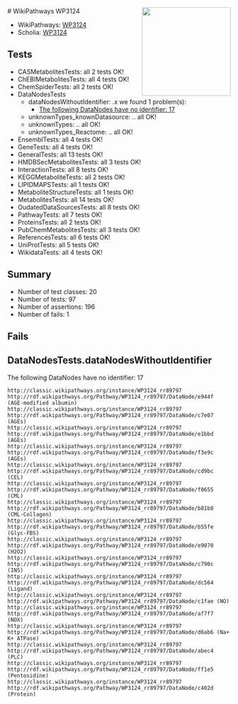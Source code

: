 <img style="float: right; width: 200px" src="https://upload.wikimedia.org/wikipedia/commons/thumb/8/83/Wplogo_with_text_500.png/640px-Wplogo_with_text_500.png" />
# WikiPathways WP3124

* WikiPathways: [WP3124](https://wikipathways.org/pathways/WP3124)
* Scholia: [WP3124](https://scholia.toolforge.org/wikipathways/WP3124)
## Tests
* CASMetabolitesTests: all 2 tests OK!
* ChEBIMetabolitesTests: all 4 tests OK!
* ChemSpiderTests: all 2 tests OK!
* DataNodesTests
    * dataNodesWithoutIdentifier: .x we found 1 problem(s):
        * [The following DataNodes have no identifier: 17](#8792c497)
    * unknownTypes_knownDatasource: .. all OK!
    * unknownTypes: .. all OK!
    * unknownTypes_Reactome: .. all OK!
* EnsemblTests: all 4 tests OK!
* GeneTests: all 4 tests OK!
* GeneralTests: all 13 tests OK!
* HMDBSecMetabolitesTests: all 3 tests OK!
* InteractionTests: all 8 tests OK!
* KEGGMetaboliteTests: all 2 tests OK!
* LIPIDMAPSTests: all 1 tests OK!
* MetaboliteStructureTests: all 1 tests OK!
* MetabolitesTests: all 14 tests OK!
* OudatedDataSourcesTests: all 8 tests OK!
* PathwayTests: all 7 tests OK!
* ProteinsTests: all 2 tests OK!
* PubChemMetabolitesTests: all 3 tests OK!
* ReferencesTests: all 6 tests OK!
* UniProtTests: all 5 tests OK!
* WikidataTests: all 4 tests OK!


## Summary

* Number of test classes: 20
* Number of tests: 97
* Number of assertions: 196
* Number of fails: 1

## Fails

<a name="8792c497" />

## DataNodesTests.dataNodesWithoutIdentifier

The following DataNodes have no identifier: 17
```
http://classic.wikipathways.org/instance/WP3124_rr89797 http://rdf.wikipathways.org/Pathway/WP3124_rr89797/DataNode/e944f (AGE-modified albumin)
http://classic.wikipathways.org/instance/WP3124_rr89797 http://rdf.wikipathways.org/Pathway/WP3124_rr89797/DataNode/c7e07 (AGEs)
http://classic.wikipathways.org/instance/WP3124_rr89797 http://rdf.wikipathways.org/Pathway/WP3124_rr89797/DataNode/e1bbd (AGEs)
http://classic.wikipathways.org/instance/WP3124_rr89797 http://rdf.wikipathways.org/Pathway/WP3124_rr89797/DataNode/f3e9c (AGEs)
http://classic.wikipathways.org/instance/WP3124_rr89797 http://rdf.wikipathways.org/Pathway/WP3124_rr89797/DataNode/cd9bc (CEL)
http://classic.wikipathways.org/instance/WP3124_rr89797 http://rdf.wikipathways.org/Pathway/WP3124_rr89797/DataNode/f0655 (CML)
http://classic.wikipathways.org/instance/WP3124_rr89797 http://rdf.wikipathways.org/Pathway/WP3124_rr89797/DataNode/b81b8 (CML-Collagen)
http://classic.wikipathways.org/instance/WP3124_rr89797 http://rdf.wikipathways.org/Pathway/WP3124_rr89797/DataNode/b55fe (Glyc-FBS)
http://classic.wikipathways.org/instance/WP3124_rr89797 http://rdf.wikipathways.org/Pathway/WP3124_rr89797/DataNode/e9070 (H2O2)
http://classic.wikipathways.org/instance/WP3124_rr89797 http://rdf.wikipathways.org/Pathway/WP3124_rr89797/DataNode/c790c (INS)
http://classic.wikipathways.org/instance/WP3124_rr89797 http://rdf.wikipathways.org/Pathway/WP3124_rr89797/DataNode/dc564 (Ligand)
http://classic.wikipathways.org/instance/WP3124_rr89797 http://rdf.wikipathways.org/Pathway/WP3124_rr89797/DataNode/c1fae (NO)
http://classic.wikipathways.org/instance/WP3124_rr89797 http://rdf.wikipathways.org/Pathway/WP3124_rr89797/DataNode/af7f7 (NOX)
http://classic.wikipathways.org/instance/WP3124_rr89797 http://rdf.wikipathways.org/Pathway/WP3124_rr89797/DataNode/d6ab6 (Na+ K+ ATPase)
http://classic.wikipathways.org/instance/WP3124_rr89797 http://rdf.wikipathways.org/Pathway/WP3124_rr89797/DataNode/abec4 (PLC)
http://classic.wikipathways.org/instance/WP3124_rr89797 http://rdf.wikipathways.org/Pathway/WP3124_rr89797/DataNode/ff1e5 (Pentosidine)
http://classic.wikipathways.org/instance/WP3124_rr89797 http://rdf.wikipathways.org/Pathway/WP3124_rr89797/DataNode/c402d (Protein)
```

